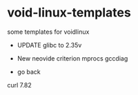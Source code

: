 # void-linux-templates
some templates for voidlinux

- UPDATE
glibc to 2.35v

- New
neovide
criterion
mprocs
gccdiag

- go back

curl 7.82

